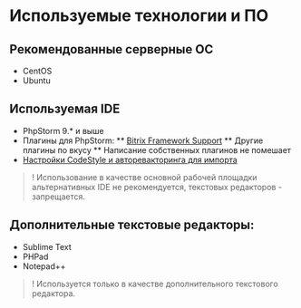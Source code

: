 # Используемые технологии и ПО

## Рекомендованные серверные ОС

* CentOS
* Ubuntu

## Используемая IDE

* PhpStorm 9.* и выше
* Плагины для PhpStorm:
** [Bitrix Framework Support](https://plugins.jetbrains.com/plugin/7616 "Bitrix Framework Support")
** Другие плагины по вкусу
** Написание собственных плагинов не помешает
* [Настройки CodeStyle и авторевакторинга для импорта](src/settings.jar "Настройки CodeStyle и авторевакторинга для импорта")

> ! Использование в качестве основной рабочей площадки альтернативных IDE не рекомендуется, текстовых редакторов - запрещается.
 
## Дополнительные текстовые редакторы:

* Sublime Text
* PHPad
* Notepad++

> ! Используется только в качестве дополнительного текстового редактора.
